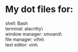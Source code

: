 # My dot files for:

shell: Bash  
terminal: alacritty\  
window manager: xmoand\  
file manager: vifm\  
text editor: vim\  

